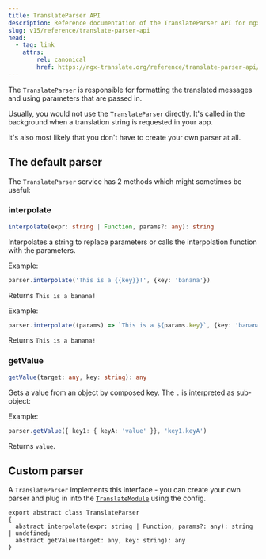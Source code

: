 ```yaml
---
title: TranslateParser API
description: Reference documentation of the TranslateParser API for ngx-translate.
slug: v15/reference/translate-parser-api
head:
  - tag: link
    attrs:
        rel: canonical
        href: https://ngx-translate.org/reference/translate-parser-api/
---
```


The `TranslateParser` is responsible for formatting the translated messages
and using parameters that are passed in.

Usually, you would not use the `TranslateParser` directly. It's called in the
background when a translation string is requested in your app.

It's also most likely that you don't have to create your own parser at all.

## The default parser

The `TranslateParser` service has 2 methods which might sometimes be useful:

### interpolate

~~~ts
interpolate(expr: string | Function, params?: any): string
~~~

Interpolates a string to replace parameters or calls the interpolation function with the parameters.

Example:

~~~ts
parser.interpolate('This is a {{key}}!', {key: 'banana'})
~~~

Returns `This is a banana!`

Example:

~~~ts
parser.interpolate((params) => `This is a ${params.key}`, {key: 'banana'})
~~~

Returns `This is a banana!`

### getValue

~~~ts
getValue(target: any, key: string): any
~~~

Gets a value from an object by composed key. The `.` is interpreted as sub-object:

Example:

~~~ts
parser.getValue({ key1: { keyA: 'value' }}, 'key1.keyA')
~~~

Returns `value`.

## Custom parser

A `TranslateParser` implements this interface - you can create your
own parser and plug in into the [`TranslateModule`](/v15/reference/translate-module-api) using
the config.

~~~
export abstract class TranslateParser 
{
  abstract interpolate(expr: string | Function, params?: any): string | undefined;
  abstract getValue(target: any, key: string): any
}
~~~
